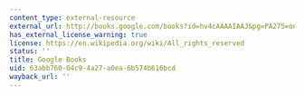 ```yaml
---
content_type: external-resource
external_url: http://books.google.com/books?id=hv4cAAAAIAAJ&pg=PA275=onepage
has_external_license_warning: true
license: https://en.wikipedia.org/wiki/All_rights_reserved
status: ''
title: Google Books
uid: 63abb760-04c9-4a27-a0ea-6b574b616bcd
wayback_url: ''
---
```

